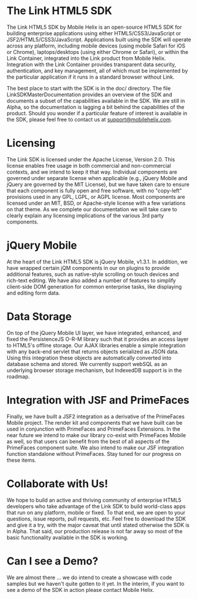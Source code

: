 The Link HTML5 SDK
==================

The Link HTML5 SDK by Mobile Helix is an open-source HTML5 SDK for
building enterprise applications using either HTML5/CSS3/JavaScript or
JSF2/HTML5/CSS3/JavaScript. Applications built using the SDK will
operate across any platform, including mobile devices (using mobile
Safari for iOS or Chrome), laptops/desktops (using either Chrome or
Safari), or within the Link Container, integrated into the Link
product from Mobile Helix. Integration with the Link Container
provides transparent data security, authentication, and key
management, all of which must be implemented by the particular
application if it runs in a standard browser without Link.

The best place to start with the SDK is in the doc/ directory. The
file LinkSDKMasterDocumentation provides an overview of the SDK and
documents a subset of the capabilities available in the SDK. We are
still in Alpha, so the documentation is lagging a bit behind the
capabilities of the product. Should you wonder if a particular feature
of interest is available in the SDK, please feel free to contact us at
support@mobilehelix.com.

Licensing
=========

The Link SDK is licensed under the Apache License, Version 2.0. This
license enables free usage in both commercial and non-commercial
contexts, and we intend to keep it that way. Individual components are
governed under separate license when applicable (e.g., jQuery Mobile
and jQuery are governed by the MIT License), but we have taken care to
ensure that each component is fully open and free software, with no
"copy-left" provisions used in any GPL, LGPL, or AGPL license. Most
components are licensed under an MIT, BSD, or Apache-style license
with a few variations on that theme. As we complete our documentation
we will take care to clearly explain any licensing implications of the
various 3rd party components.

jQuery Mobile
=============

At the heart of the Link HTML5 SDK is jQuery Mobile, v1.3.1. In
addition, we have wrapped certain jQM components in our on plugins to
provide additional features, such as native-style scrolling on touch
devices and rich-text editing. We have also added a number of features
to simplify client-side DOM generation for common enterprise tasks,
like displaying and editing form data. 

Data Storage
============

On top of the jQuery Mobile UI layer, we have integrated, enhanced,
and fixed the PersistenceJS O-R-M library such that it provides an
access layer to HTML5's offline storage. Our AJAX libraries enable a
simple integration with any back-end servlet that returns objects
serialized as JSON data. Using this integration these objects are
automatically converted into database schema and stored. We currently
support webSQL as an underlying browser storage mechanism, but
IndexedDB support is in the roadmap.

Integration with JSF and PrimeFaces
===================================

Finally, we have built a JSF2 integration as a derivative of the
PrimeFaces Mobile project. The render kit and components that we have
built can be used in conjunction with PrimeFaces and PrimeFaces
Extensions. In the near future we intend to make our library co-exist
with PrimeFaces Mobile as well, so that users can benefit from the
best of all aspects of the PrimeFaces component suite. We also intend
to make our JSF integration function standalone without
PrimeFaces. Stay tuned for our progress on these items.

Collaborate with Us!
====================

We hope to build an active and thriving community of enterprise HTML5
developers who take advantage of the Link SDK to build world-class
apps that run on any platform, mobile or fixed. To that end, we are
open to your questions, issue reports, pull requests, etc. Feel free
to download the SDK and give it a try, with the major caveat that
until stated otherwise the SDK is in Alpha. That said, our production
release is not far away so most of the basic functionality available
in the SDK is working.

Can I see a Demo?
=================

We are almost there ... we do intend to create a showcase with code
samples but we haven't quite gotten to it yet. In the interim, if you
want to see a demo of the SDK in action please contact Mobile Helix.